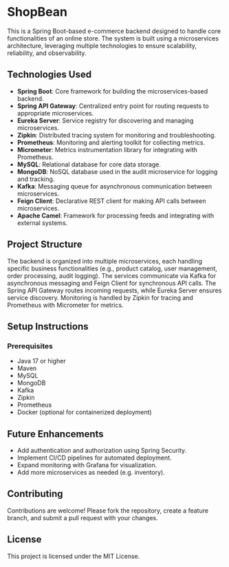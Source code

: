# ShopBean

This is a Spring Boot-based e-commerce backend designed to handle core functionalities of an online store. The system is built using a microservices architecture, leveraging multiple technologies to ensure scalability, reliability, and observability.

## Technologies Used

- **Spring Boot**: Core framework for building the microservices-based backend.
- **Spring API Gateway**: Centralized entry point for routing requests to appropriate microservices.
- **Eureka Server**: Service registry for discovering and managing microservices.
- **Zipkin**: Distributed tracing system for monitoring and troubleshooting.
- **Prometheus**: Monitoring and alerting toolkit for collecting metrics.
- **Micrometer**: Metrics instrumentation library for integrating with Prometheus.
- **MySQL**: Relational database for core data storage.
- **MongoDB**: NoSQL database used in the audit microservice for logging and tracking.
- **Kafka**: Messaging queue for asynchronous communication between microservices.
- **Feign Client**: Declarative REST client for making API calls between microservices.
- **Apache Camel**: Framework for processing feeds and integrating with external systems.

## Project Structure

The backend is organized into multiple microservices, each handling specific business functionalities (e.g., product catalog, user management, order processing, audit logging). The services communicate via Kafka for asynchronous messaging and Feign Client for synchronous API calls. The Spring API Gateway routes incoming requests, while Eureka Server ensures service discovery. Monitoring is handled by Zipkin for tracing and Prometheus with Micrometer for metrics.

## Setup Instructions

### Prerequisites

- Java 17 or higher
- Maven
- MySQL
- MongoDB
- Kafka
- Zipkin
- Prometheus
- Docker (optional for containerized deployment)

## Future Enhancements

- Add authentication and authorization using Spring Security.
- Implement CI/CD pipelines for automated deployment.
- Expand monitoring with Grafana for visualization.
- Add more microservices as needed (e.g. inventory).

## Contributing

Contributions are welcome! Please fork the repository, create a feature branch, and submit a pull request with your changes.

## License

This project is licensed under the MIT License.

